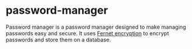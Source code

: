 # password-manager
Password manager is a password manager designed to make managing passwords easy and secure. It uses [Fernet encryption](https://cryptography.io/en/latest/fernet/) to encrypt passwords and store them on a database.
